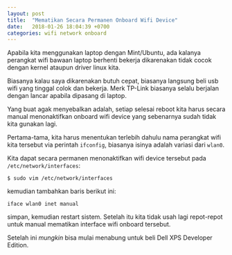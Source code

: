 ```yaml
---
layout: post
title:  "Mematikan Secara Permanen Onboard Wifi Device"
date:   2018-01-26 18:04:39 +0700
categories: wifi network onboard
---
```



Apabila kita menggunakan laptop dengan Mint/Ubuntu, ada kalanya perangkat wifi bawaan laptop berhenti bekerja dikarenakan tidak cocok dengan kernel ataupun driver linux kita.

Biasanya kalau saya dikarenakan butuh cepat, biasanya langsung beli usb wifi yang tinggal colok dan bekerja. Merk TP-Link biasanya selalu berjalan dengan lancar apabila dipasang di laptop. 

Yang buat agak menyebalkan adalah, setiap selesai reboot kita harus secara 
manual menonaktifkan onboard wifi device yang sebenarnya sudah tidak kita gunakan lagi.

Pertama-tama, kita harus menentukan terlebih dahulu nama perangkat wifi kita tersebut via perintah
`ifconfig`, biasanya isinya adalah variasi dari `wlan0`.

Kita dapat secara permanen menonaktifkan wifi device tersebut pada `/etc/network/interfaces`:

```
$ sudo vim /etc/network/interfaces
```

kemudian tambahkan baris berikut ini:

```
iface wlan0 inet manual
```

simpan, kemudian restart sistem. Setelah itu kita tidak usah lagi repot-repot untuk manual mematikan interface wifi onboard tersebut.

Setelah ini *mungkin* bisa mulai menabung untuk beli Dell XPS Developer Edition. 
